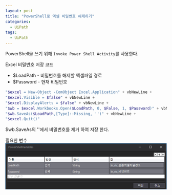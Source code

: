 ```yaml
---
layout: post
title: "PowerShell로 엑셀 비밀번호 해제하기"
categories:
  - UiPath
tags:
  - UiPath
---
```


PowerShell을 쓰기 위해 `Invoke Power Shell Activity`를 사용한다.

Excel 비밀번호 저장 코드
* $LoadPath - 비밀번호를 해제할 엑셀파일 경로
* $Password - 현재 비밀번호

```powershell
"$excel = New-Object -ComObject Excel.Application" + vbNewLine +
"$excel.Visible = $false" + vbNewLine +
"$excel.DisplayAlerts = $false" + vbNewLine +
"$wb = $excel.Workbooks.Open($LoadPath, 0, $False, 1, $Password)" + vbNewLine +
"$wb.SaveAs($LoadPath,[Type]::Missing, '')" + vbNewLine +
"$excel.Quit()"
```

$wb.SaveAs의 ''에서 비밀번호를 제거 하여 저장 한다.

필요한 변수
![](/assets/uipath/Excel_RemovePassword_Powershell.png)
